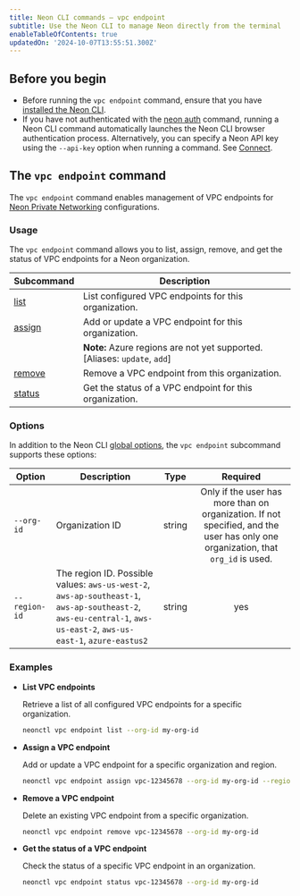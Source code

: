 ```yaml
---
title: Neon CLI commands — vpc endpoint
subtitle: Use the Neon CLI to manage Neon directly from the terminal
enableTableOfContents: true
updatedOn: '2024-10-07T13:55:51.300Z'
---
```


## Before you begin

- Before running the `vpc endpoint` command, ensure that you have [installed the Neon CLI](/docs/reference/cli-install).
- If you have not authenticated with the [neon auth](/docs/reference/cli-auth) command, running a Neon CLI command automatically launches the Neon CLI browser authentication process. Alternatively, you can specify a Neon API key using the `--api-key` option when running a command. See [Connect](/docs/reference/neon-cli#connect).

## The `vpc endpoint` command

The `vpc endpoint` command enables management of VPC endpoints for [Neon Private Networking](https://neon.tech/docs/guides/neon-private-networking) configurations.

### Usage

The `vpc endpoint` command allows you to list, assign, remove, and get the status of VPC endpoints for a Neon organization.

| Subcommand        | Description                                                               |
| ----------------- | ------------------------------------------------------------------------- |
| [list](#list)     | List configured VPC endpoints for this organization.                      |
| [assign](#assign) | Add or update a VPC endpoint for this organization.                       |
|                   | **Note:** Azure regions are not yet supported. [Aliases: `update`, `add`] |
| [remove](#remove) | Remove a VPC endpoint from this organization.                             |
| [status](#status) | Get the status of a VPC endpoint for this organization.                   |

### Options

In addition to the Neon CLI [global options](/docs/reference/neon-cli#global-options), the `vpc endpoint` subcommand supports these options:

| Option        | Description                                                                                                                                                        | Type   |                                                             Required                                                             |
| ------------- | ------------------------------------------------------------------------------------------------------------------------------------------------------------------ | ------ | :------------------------------------------------------------------------------------------------------------------------------: |
| `--org-id`    | Organization ID                                                                                                                                                    | string | Only if the user has more than on organization. If not specified, and the user has only one organization, that `org_id` is used. |
| `--region-id` | The region ID. Possible values: `aws-us-west-2`, `aws-ap-southeast-1`, `aws-ap-southeast-2`, `aws-eu-central-1`, `aws-us-east-2`, `aws-us-east-1`, `azure-eastus2` | string |                                                               yes                                                                |

### Examples

- **List VPC endpoints**

  Retrieve a list of all configured VPC endpoints for a specific organization.

  ```bash
  neonctl vpc endpoint list --org-id my-org-id
  ```

- **Assign a VPC endpoint**

  Add or update a VPC endpoint for a specific organization and region.

  ```bash
  neonctl vpc endpoint assign vpc-12345678 --org-id my-org-id --region-id aws-us-east-1
  ```

- **Remove a VPC endpoint**

  Delete an existing VPC endpoint from a specific organization.

  ```bash
  neonctl vpc endpoint remove vpc-12345678 --org-id my-org-id
  ```

- **Get the status of a VPC endpoint**

  Check the status of a specific VPC endpoint in an organization.

  ```bash
  neonctl vpc endpoint status vpc-12345678 --org-id my-org-id
  ```

<NeedHelp/>

